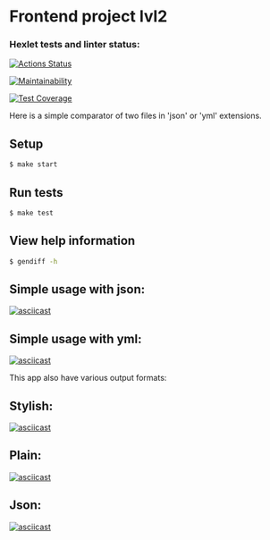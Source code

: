 
# Frontend project lvl2
### Hexlet tests and linter status:
[![Actions Status](https://github.com/Kob0/frontend-project-lvl2/workflows/hexlet-check/badge.svg)](https://github.com/Kob0/frontend-project-lvl2/actions)

[![Maintainability](https://api.codeclimate.com/v1/badges/2b18d18d92f206779782/maintainability)](https://codeclimate.com/github/Kob0/frontend-project-lvl2/maintainability)

[![Test Coverage](https://api.codeclimate.com/v1/badges/2b18d18d92f206779782/test_coverage)](https://codeclimate.com/github/Kob0/frontend-project-lvl2/test_coverage)

Here is a simple comparator of two files in 'json' or 'yml' extensions.

## Setup

```sh
$ make start
```
## Run tests
```sh
$ make test
```
## View help information
```sh
$ gendiff -h
```

## Simple usage with json:
[![asciicast](https://asciinema.org/a/t7q2Qy5cP9Sywi09bxEKfVXB3.svg)](https://asciinema.org/a/t7q2Qy5cP9Sywi09bxEKfVXB3)

## Simple usage with yml:
[![asciicast](https://asciinema.org/a/G7CK2Zc4JXBKThSxEp1lZF86B.svg)](https://asciinema.org/a/G7CK2Zc4JXBKThSxEp1lZF86B)

This app also have various output formats:

## Stylish:
[![asciicast](https://asciinema.org/a/ONymNzVbAih7vYHIJVLAbPsXD.svg)](https://asciinema.org/a/ONymNzVbAih7vYHIJVLAbPsXD)

## Plain:
[![asciicast](https://asciinema.org/a/LCLvH8rVy0xOHkHvF6WtLrcqn.svg)](https://asciinema.org/a/LCLvH8rVy0xOHkHvF6WtLrcqn)

## Json:
[![asciicast](https://asciinema.org/a/WmwSxk1mN0PKIg1VRwTEAvk9S.svg)](https://asciinema.org/a/WmwSxk1mN0PKIg1VRwTEAvk9S)







